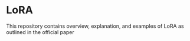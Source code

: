 # LoRA
This repository contains overview, explanation, and examples of LoRA as outlined in the official paper
